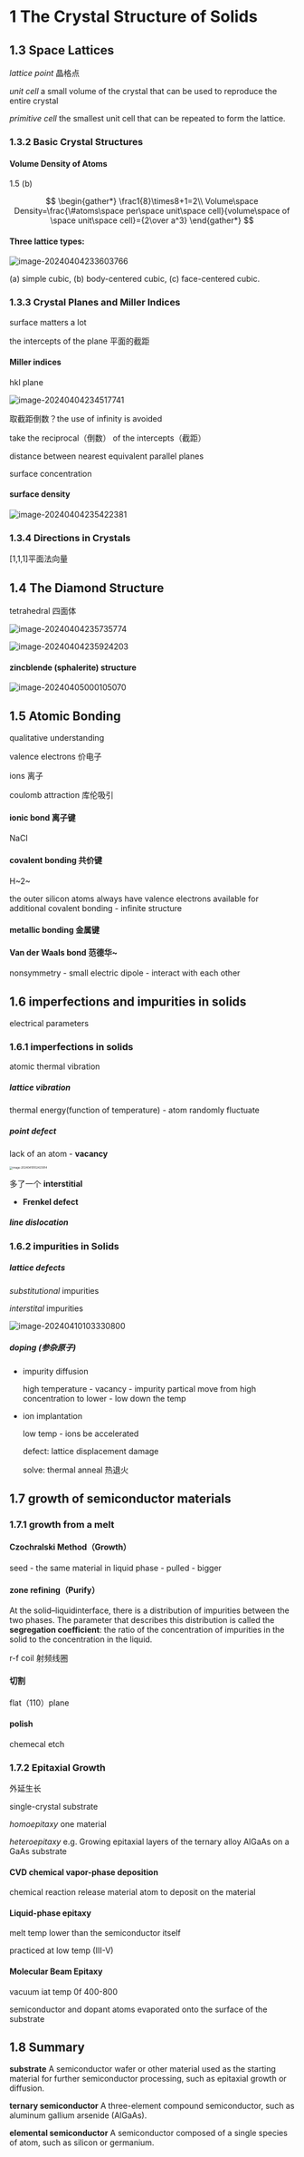 # 1 The Crystal Structure of Solids

## 1.3 Space Lattices

*lattice point* 晶格点

*unit cell* a small volume of the crystal that can be used to reproduce the entire crystal

*primitive cell* the smallest unit cell that can be repeated to form the lattice.

### 1.3.2 Basic Crystal Structures

#### Volume Density of Atoms

1.5 (b)

$$
\begin{gather*}
\frac1{8}\times8+1=2\\
Volume\space Density=\frac{\#atoms\space per\space unit\space cell}{volume\space of \space unit\space cell}={2\over a^3}
\end{gather*}
$$

#### Three lattice types: 

![image-20240404233603766](./assets/image-20240404233603766.png)

(a) simple cubic, (b) body-centered cubic, (c) face-centered cubic.

### 1.3.3 Crystal Planes and Miller Indices

surface matters a lot

the intercepts of the plane 平面的截距

#### Miller indices 

hkl plane

![image-20240404234517741](./assets/image-20240404234517741.png)

取截距倒数？the use of infinity is avoided

take the reciprocal（倒数） of the intercepts（截距）

distance between nearest equivalent parallel planes

surface concentration

#### surface density

![image-20240404235422381](./assets/image-20240404235422381.png)

### 1.3.4 Directions in Crystals

[1,1,1]平面法向量

## 1.4 The Diamond Structure

tetrahedral 四面体

![image-20240404235735774](./assets/image-20240404235735774.png)

![image-20240404235924203](./assets/image-20240404235924203.png)

#### zincblende (sphalerite) structure

![image-20240405000105070](./assets/image-20240405000105070.png)

## 1.5 Atomic Bonding

qualitative understanding

valence electrons 价电子

ions 离子

coulomb attraction 库伦吸引



#### ionic bond 离子键

NaCl

#### covalent bonding 共价键

H~2~

the outer silicon atoms always have valence electrons available for additional covalent bonding - infinite structure

#### metallic bonding 金属键

#### Van der Waals bond 范德华~

nonsymmetry - small electric dipole - interact with each other



## 1.6 imperfections and impurities in solids

electrical parameters

### 1.6.1 imperfections in solids

atomic thermal vibration

##### lattice vibration

thermal energy(function of temperature) - atom randomly fluctuate

##### point defect 

lack of an atom - **vacancy**

<img src="../assets/image-20240410102423914.png" alt="image-20240410102423914" style="zoom:33%;" />

多了一个 **interstitial**

* **Frenkel defect**

##### line dislocation

### 1.6.2 impurities in Solids

##### lattice defects

*substitutional* impurities

*interstital* impurities

![image-20240410103330800](./assets/image-20240410103330800.png)

##### doping (参杂原子)

* impurity diffusion

  high temperature - vacancy - impurity partical move from high concentration to lower - low down the temp

* ion implantation

  low temp - ions be accelerated

  defect: lattice displacement damage

  solve: thermal anneal 热退火



## 1.7 growth of semiconductor materials

### 1.7.1 growth from a melt

#### Czochralski Method（Growth）

seed - the same material in liquid phase - pulled - bigger

#### zone refining（Purify）

At the solid–liquidinterface, there is a distribution of impurities between the two phases. The parameter that describes this distribution is called the **segregation coefficient**: the ratio of the
concentration of impurities in the solid to the concentration in the liquid. 

r-f coil 射频线圈

#### 切割

flat（110）plane

#### polish

chemecal etch

### 1.7.2 Epitaxial Growth

外延生长

single-crystal substrate

*homoepitaxy* one material

*heteroepitaxy* e.g. Growing epitaxial layers of the ternary alloy AlGaAs on a GaAs substrate

#### CVD chemical vapor-phase deposition

chemical reaction release material atom to deposit on the material

#### Liquid-phase epitaxy

melt temp lower than the semiconductor itself

practiced at low temp (III-V)

#### Molecular Beam Epitaxy

vacuum iat temp 0f 400-800

semiconductor and dopant atoms evaporated onto the surface of the substrate

## 1.8 Summary

**substrate** A semiconductor wafer or other material used as the starting material for further semiconductor processing, such as epitaxial growth or diffusion.

**ternary semiconductor** A three-element compound semiconductor, such as aluminum gallium arsenide (AlGaAs).

**elemental semiconductor** A semiconductor composed of a single species of atom, such as silicon or germanium.

